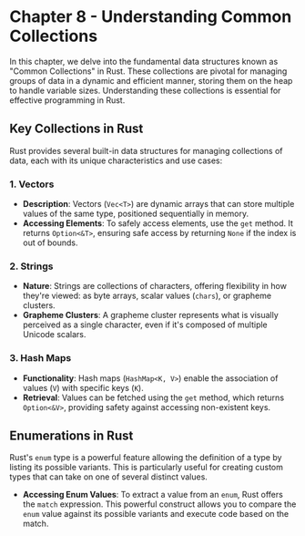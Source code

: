 # Chapter 8 - Understanding Common Collections

In this chapter, we delve into the fundamental data structures known as "Common Collections" in Rust. These collections are pivotal for managing groups of data in a dynamic and efficient manner, storing them on the heap to handle variable sizes. Understanding these collections is essential for effective programming in Rust.

## Key Collections in Rust

Rust provides several built-in data structures for managing collections of data, each with its unique characteristics and use cases:

### 1. Vectors

- **Description**: Vectors (`Vec<T>`) are dynamic arrays that can store multiple values of the same type, positioned sequentially in memory.
- **Accessing Elements**: To safely access elements, use the `get` method. It returns `Option<&T>`, ensuring safe access by returning `None` if the index is out of bounds.

### 2. Strings

- **Nature**: Strings are collections of characters, offering flexibility in how they're viewed: as byte arrays, scalar values (`chars`), or grapheme clusters.
- **Grapheme Clusters**: A grapheme cluster represents what is visually perceived as a single character, even if it's composed of multiple Unicode scalars.

### 3. Hash Maps

- **Functionality**: Hash maps (`HashMap<K, V>`) enable the association of values (`V`) with specific keys (`K`).
- **Retrieval**: Values can be fetched using the `get` method, which returns `Option<&V>`, providing safety against accessing non-existent keys.

## Enumerations in Rust

Rust's `enum` type is a powerful feature allowing the definition of a type by listing its possible variants. This is particularly useful for creating custom types that can take on one of several distinct values.

- **Accessing Enum Values**: To extract a value from an `enum`, Rust offers the `match` expression. This powerful construct allows you to compare the `enum` value against its possible variants and execute code based on the match.
